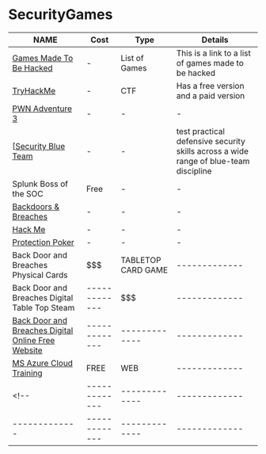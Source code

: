# SecurityGames
| NAME  | Cost  | Type | Details  |
| ------------- | ------------- | ------------- | ------------- |
| [Games Made To Be Hacked](https://www.reddit.com/r/hacking/comments/qjtvai/games_made_to_be_hacked)  | -  | List of Games | This is a link to a list of games made to be hacked  |
| [TryHackMe](https://tryhackme.com/)  | -  | CTF | Has a free version and a paid version  |
| [PWN Adventure 3](https://www.pwnadventure.com/)  | -  | - | -  |
| [[Security Blue Team](https://securityblue.team/)  | -  | - | test practical defensive security skills across a wide range of blue-team discipline  |
| Splunk Boss of the SOC   | Free  | - | -  |
| [Backdoors & Breaches](https://play.backdoorsandbreaches.com/)  | -  | - | -  |
| [Hack Me](https://hack.me/)  | -  | - | -  |
| [Protection Poker](https://opensource.com/article/19/3/protection-poker-agile-security-game)  | -  | - | -  |
| Back Door and Breaches Physical Cards | $$$ | TABLETOP CARD GAME | ------------- |
| Back Door and Breaches Digital Table Top Steam | ------------- | $$$ | ------------- |
| [Back Door and Breaches Digital Online Free Website](https://play.backdoorsandbreaches.com/) | ------------- | ------------- | ------------- |
| [MS Azure Cloud Training](https://microsoft.thetrainingarcade.com/) | FREE | WEB | ------------- |
<!--| ------------- | ------------- | ------------- | ------------- |
| ------------- | ------------- | ------------- | ------------- |-->
